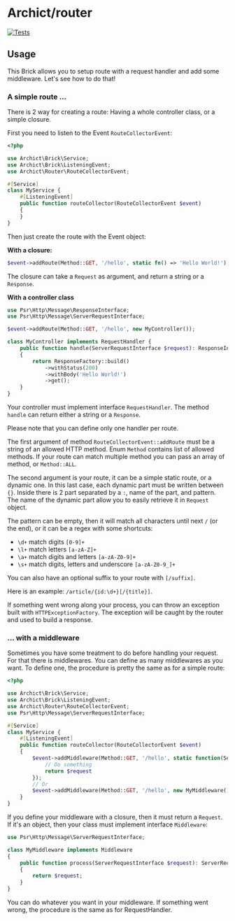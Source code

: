 # Archict/router

[![Tests](https://github.com/Archict/router/actions/workflows/tests.yml/badge.svg?branch=master)](https://github.com/Archict/router/actions/workflows/tests.yml)

## Usage

This Brick allows you to setup route with a request handler and add some middleware. Let's see how to do that!

### A simple route ...

There is 2 way for creating a route: Having a whole controller class, or a simple closure.

First you need to listen to the Event `RouteCollectorEvent`:

```php
<?php

use Archict\Brick\Service;
use Archict\Brick\ListeningEvent;
use Archict\Router\RouteCollectorEvent;

#[Service]
class MyService {
    #[ListeningEvent]
    public function routeCollector(RouteCollectorEvent $event) 
    {
    }
}
```

Then just create the route with the Event object:

**With a closure:**

```php
$event->addRoute(Method::GET, '/hello', static fn() => 'Hello World!');
```

The closure can take a `Request` as argument, and return a string or a `Response`.

**With a controller class**

```php
use Psr\Http\Message\ResponseInterface;
use Psr\Http\Message\ServerRequestInterface;

$event->addRoute(Method::GET, '/hello', new MyController());

class MyController implements RequestHandler {
    public function handle(ServerRequestInterface $request): ResponseInterface
    {
        return ResponseFactory::build()
            ->withStatus(200)
            ->withBody('Hello World!')
            ->get();
    }
}
```

Your controller must implement interface `RequestHandler`. The method `handle` can return either a string or
a `Response`.

Please note that you can define only one handler per route.

The first argument of method `RouteCollectorEvent::addRoute` must be a string of an allowed HTTP method. Enum `Method`
contains list of allowed methods. If your route can match multiple method you can pass an array of method,
or `Method::ALL`.

The second argument is your route, it can be a simple static route, or a dynamic one.
In this last case, each dynamic part must be written between `{}`. Inside there is 2 part separated by a `:`, name of
the part, and pattern. The name of the dynamic part allow you to easily retrieve it in `Request` object.

The pattern can be empty, then it will match all characters until next `/` (or the end), or it can be a regex with some
shortcuts:

- `\d+` match digits `[0-9]+`
- `\l+` match letters `[a-zA-Z]+`
- `\a+` match digits and letters `[a-zA-Z0-9]+`
- `\s+` match digits, letters and underscore `[a-zA-Z0-9_]+`

You can also have an optional suffix to your route with `[/suffix]`.

Here is an example: `/article/{id:\d+}[/{title}]`.

If something went wrong along your process, you can throw an exception built with `HTTPExceptionFactory`. The
exception will be caught by the router and used to build a response.

### ... with a middleware

Sometimes you have some treatment to do before handling your request. For that there is middlewares. You can define as
many middlewares as you want. To define one, the procedure is pretty the same as for a simple route:

```php
<?php

use Archict\Brick\Service;
use Archict\Brick\ListeningEvent;
use Archict\Router\RouteCollectorEvent;
use Psr\Http\Message\ServerRequestInterface;

#[Service]
class MyService {
    #[ListeningEvent]
    public function routeCollector(RouteCollectorEvent $event) 
    {
        $event->addMiddleware(Method::GET, '/hello', static function(ServerRequestInterface $request): ServerRequestInterface {
            // Do something
            return $request
        });
        // Or
        $event->addMiddleware(Method::GET, '/hello', new MyMiddleware());
    }
}
```

If you define your middleware with a closure, then it must return a `Request`. If it's an object, then your class must
implement interface `Middleware`:

```php
use Psr\Http\Message\ServerRequestInterface;

class MyMiddleware implements Middleware
{
    public function process(ServerRequestInterface $request): ServerRequestInterface
    {
        return $request;
    }
}
```

You can do whatever you want in your middleware. If something went wrong, the procedure is the same as for
RequestHandler.
